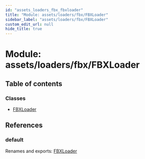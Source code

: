```yaml
---
id: "assets_loaders_fbx_fbxloader"
title: "Module: assets/loaders/fbx/FBXLoader"
sidebar_label: "assets/loaders/fbx/FBXLoader"
custom_edit_url: null
hide_title: true
---
```


# Module: assets/loaders/fbx/FBXLoader

## Table of contents

### Classes

- [FBXLoader](../classes/assets_loaders_fbx_fbxloader.fbxloader.md)

## References

### default

Renames and exports: [FBXLoader](../classes/assets_loaders_fbx_fbxloader.fbxloader.md)
